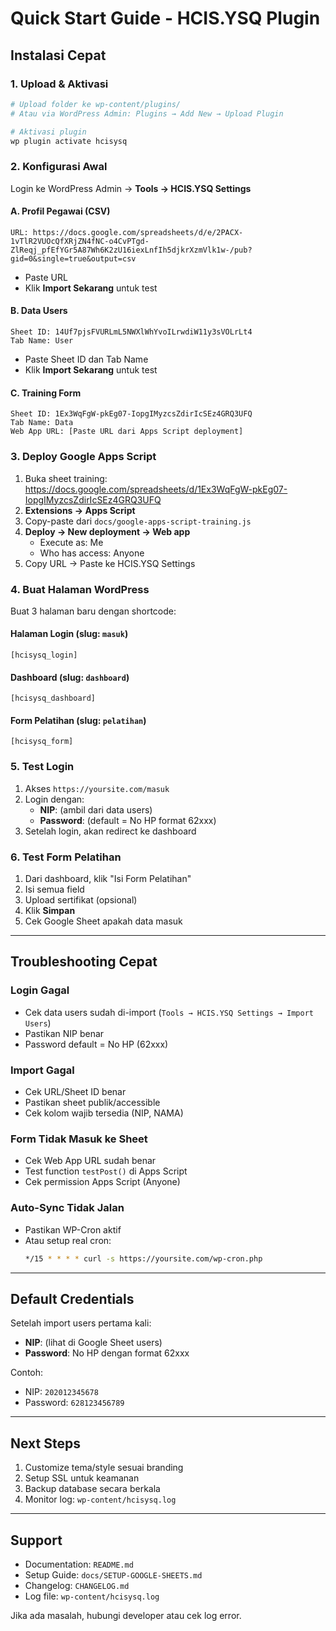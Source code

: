 # Quick Start Guide - HCIS.YSQ Plugin

## Instalasi Cepat

### 1. Upload & Aktivasi
```bash
# Upload folder ke wp-content/plugins/
# Atau via WordPress Admin: Plugins → Add New → Upload Plugin

# Aktivasi plugin
wp plugin activate hcisysq
```

### 2. Konfigurasi Awal

Login ke WordPress Admin → **Tools → HCIS.YSQ Settings**

#### A. Profil Pegawai (CSV)
```
URL: https://docs.google.com/spreadsheets/d/e/2PACX-1vTlR2VUOcQfXRjZN4fNC-o4CvPTgd-ZlReqj_pfEfYGr5A87Wh6K2zU16iexLnfIh5djkrXzmVlk1w-/pub?gid=0&single=true&output=csv
```
- Paste URL
- Klik **Import Sekarang** untuk test

#### B. Data Users
```
Sheet ID: 14Uf7pjsFVURLmL5NWXlWhYvoILrwdiW11y3sVOLrLt4
Tab Name: User
```
- Paste Sheet ID dan Tab Name
- Klik **Import Sekarang** untuk test

#### C. Training Form
```
Sheet ID: 1Ex3WqFgW-pkEg07-IopgIMyzcsZdirIcSEz4GRQ3UFQ
Tab Name: Data
Web App URL: [Paste URL dari Apps Script deployment]
```

### 3. Deploy Google Apps Script

1. Buka sheet training: https://docs.google.com/spreadsheets/d/1Ex3WqFgW-pkEg07-IopgIMyzcsZdirIcSEz4GRQ3UFQ
2. **Extensions → Apps Script**
3. Copy-paste dari `docs/google-apps-script-training.js`
4. **Deploy → New deployment → Web app**
   - Execute as: Me
   - Who has access: Anyone
5. Copy URL → Paste ke HCIS.YSQ Settings

### 4. Buat Halaman WordPress

Buat 3 halaman baru dengan shortcode:

#### Halaman Login (slug: `masuk`)
```
[hcisysq_login]
```

#### Dashboard (slug: `dashboard`)
```
[hcisysq_dashboard]
```

#### Form Pelatihan (slug: `pelatihan`)
```
[hcisysq_form]
```

### 5. Test Login

1. Akses `https://yoursite.com/masuk`
2. Login dengan:
   - **NIP**: (ambil dari data users)
   - **Password**: (default = No HP format 62xxx)
3. Setelah login, akan redirect ke dashboard

### 6. Test Form Pelatihan

1. Dari dashboard, klik "Isi Form Pelatihan"
2. Isi semua field
3. Upload sertifikat (opsional)
4. Klik **Simpan**
5. Cek Google Sheet apakah data masuk

---

## Troubleshooting Cepat

### Login Gagal
- Cek data users sudah di-import (`Tools → HCIS.YSQ Settings → Import Users`)
- Pastikan NIP benar
- Password default = No HP (62xxx)

### Import Gagal
- Cek URL/Sheet ID benar
- Pastikan sheet publik/accessible
- Cek kolom wajib tersedia (NIP, NAMA)

### Form Tidak Masuk ke Sheet
- Cek Web App URL sudah benar
- Test function `testPost()` di Apps Script
- Cek permission Apps Script (Anyone)

### Auto-Sync Tidak Jalan
- Pastikan WP-Cron aktif
- Atau setup real cron:
  ```bash
  */15 * * * * curl -s https://yoursite.com/wp-cron.php
  ```

---

## Default Credentials

Setelah import users pertama kali:
- **NIP**: (lihat di Google Sheet users)
- **Password**: No HP dengan format 62xxx

Contoh:
- NIP: `202012345678`
- Password: `628123456789`

---

## Next Steps

1. Customize tema/style sesuai branding
2. Setup SSL untuk keamanan
3. Backup database secara berkala
4. Monitor log: `wp-content/hcisysq.log`

---

## Support

- Documentation: `README.md`
- Setup Guide: `docs/SETUP-GOOGLE-SHEETS.md`
- Changelog: `CHANGELOG.md`
- Log file: `wp-content/hcisysq.log`

Jika ada masalah, hubungi developer atau cek log error.
